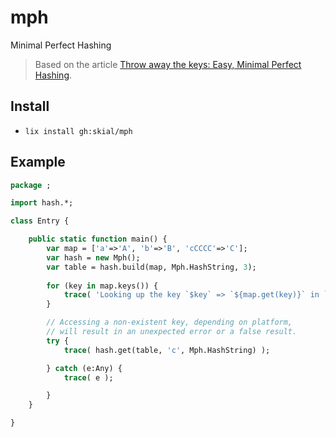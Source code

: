 # mph
Minimal Perfect Hashing

> Based on the article [Throw away the keys: Easy, Minimal Perfect Hashing](http://stevehanov.ca/blog/?id=119).

## Install

- `lix install gh:skial/mph`

## Example

```Haxe
package ;

import hash.*;

class Entry {

    public static function main() {
        var map = ['a'=>'A', 'b'=>'B', 'cCCCC'=>'C'];
        var hash = new Mph();
        var table = hash.build(map, Mph.HashString, 3);
        
        for (key in map.keys()) {
            trace( 'Looking up the key `$key` => `${map.get(key)}` in `table`, which is ' + hash.get(table, key, Mph.HashString) );
        }

        // Accessing a non-existent key, depending on platform, 
        // will result in an unexpected error or a false result.
        try {
            trace( hash.get(table, 'c', Mph.HashString) );

        } catch (e:Any) {
            trace( e );

        }
    }

}
```